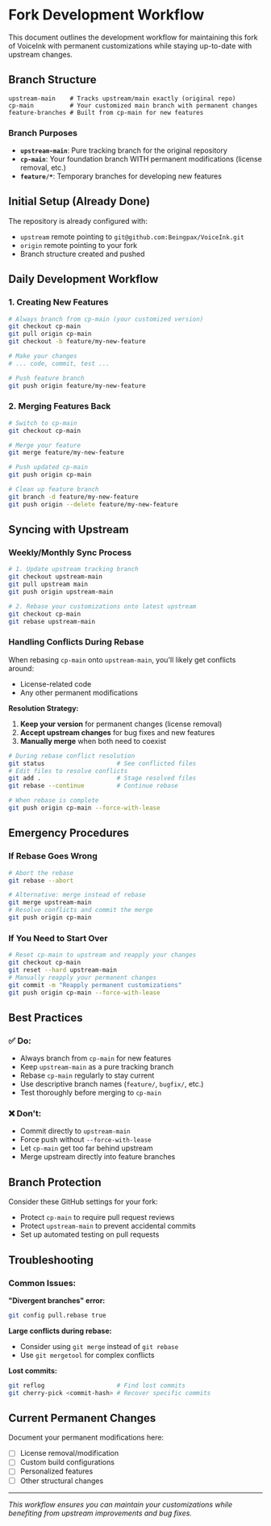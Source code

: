 # Fork Development Workflow

This document outlines the development workflow for maintaining this fork of VoiceInk with permanent customizations while staying up-to-date with upstream changes.

## Branch Structure

```
upstream-main    # Tracks upstream/main exactly (original repo)
cp-main          # Your customized main branch with permanent changes
feature-branches # Built from cp-main for new features
```

### Branch Purposes

- **`upstream-main`**: Pure tracking branch for the original repository
- **`cp-main`**: Your foundation branch WITH permanent modifications (license removal, etc.)
- **`feature/*`**: Temporary branches for developing new features

## Initial Setup (Already Done)

The repository is already configured with:
- `upstream` remote pointing to `git@github.com:Beingpax/VoiceInk.git`
- `origin` remote pointing to your fork
- Branch structure created and pushed

## Daily Development Workflow

### 1. Creating New Features

```bash
# Always branch from cp-main (your customized version)
git checkout cp-main
git pull origin cp-main
git checkout -b feature/my-new-feature

# Make your changes
# ... code, commit, test ...

# Push feature branch
git push origin feature/my-new-feature
```

### 2. Merging Features Back

```bash
# Switch to cp-main
git checkout cp-main

# Merge your feature
git merge feature/my-new-feature

# Push updated cp-main
git push origin cp-main

# Clean up feature branch
git branch -d feature/my-new-feature
git push origin --delete feature/my-new-feature
```

## Syncing with Upstream

### Weekly/Monthly Sync Process

```bash
# 1. Update upstream tracking branch
git checkout upstream-main
git pull upstream main
git push origin upstream-main

# 2. Rebase your customizations onto latest upstream
git checkout cp-main
git rebase upstream-main
```

### Handling Conflicts During Rebase

When rebasing `cp-main` onto `upstream-main`, you'll likely get conflicts around:
- License-related code
- Any other permanent modifications

**Resolution Strategy:**
1. **Keep your version** for permanent changes (license removal)
2. **Accept upstream changes** for bug fixes and new features
3. **Manually merge** when both need to coexist

```bash
# During rebase conflict resolution
git status                    # See conflicted files
# Edit files to resolve conflicts
git add .                     # Stage resolved files
git rebase --continue         # Continue rebase

# When rebase is complete
git push origin cp-main --force-with-lease
```

## Emergency Procedures

### If Rebase Goes Wrong

```bash
# Abort the rebase
git rebase --abort

# Alternative: merge instead of rebase
git merge upstream-main
# Resolve conflicts and commit the merge
git push origin cp-main
```

### If You Need to Start Over

```bash
# Reset cp-main to upstream and reapply your changes
git checkout cp-main
git reset --hard upstream-main
# Manually reapply your permanent changes
git commit -m "Reapply permanent customizations"
git push origin cp-main --force-with-lease
```

## Best Practices

### ✅ Do:
- Always branch from `cp-main` for new features
- Keep `upstream-main` as a pure tracking branch
- Rebase `cp-main` regularly to stay current
- Use descriptive branch names (`feature/`, `bugfix/`, etc.)
- Test thoroughly before merging to `cp-main`

### ❌ Don't:
- Commit directly to `upstream-main`
- Force push without `--force-with-lease`
- Let `cp-main` get too far behind upstream
- Merge upstream directly into feature branches

## Branch Protection

Consider these GitHub settings for your fork:
- Protect `cp-main` to require pull request reviews
- Protect `upstream-main` to prevent accidental commits
- Set up automated testing on pull requests

## Troubleshooting

### Common Issues:

**"Divergent branches" error:**
```bash
git config pull.rebase true
```

**Large conflicts during rebase:**
- Consider using `git merge` instead of `git rebase`
- Use `git mergetool` for complex conflicts

**Lost commits:**
```bash
git reflog                    # Find lost commits
git cherry-pick <commit-hash> # Recover specific commits
```

## Current Permanent Changes

Document your permanent modifications here:
- [ ] License removal/modification
- [ ] Custom build configurations
- [ ] Personalized features
- [ ] Other structural changes

---

*This workflow ensures you can maintain your customizations while benefiting from upstream improvements and bug fixes.*
